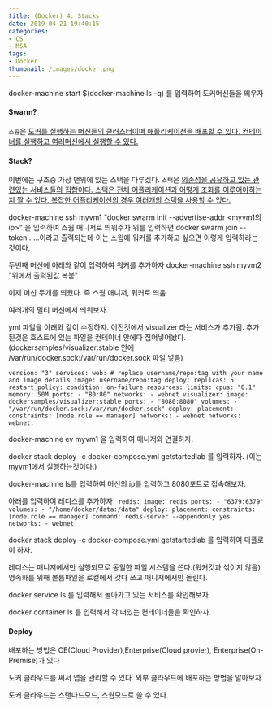 ```yaml
---
title: (Docker) 4. Stacks
date: 2019-04-21 19:40:15
categories:
- CS
- MSA
tags:
- Docker
thumbnail: /images/docker.png
---
```




docker-machine start $(docker-machine ls -q)
를 입력하여 도커머신들을 띄우자

#### Swarm?
`스웜`은 <u>도커를 실행하는 머신들의 클러스터이며 애플리케이션을 배포할 수 있다. 컨테이너를 실행하고 여러머신에서 실행할 수 있다.</u>

#### Stack?
이번에는 구조중 가장 맨위에 있는 스택을 다루겠다. `스택`은 <u>의존성을 공유하고 있는 관련있는 서비스들의 집합이다. 스택은 전체 어플리케이션과 어떻게 조화를 이루어야하는지 짤 수 있다. 복잡한 어플리케이션의 경우 여러개의 스택을 사용할 수 있다.</u>

docker-machine ssh myvm1 "docker swarm init --advertise-addr <myvm1의 ip>"
을 입력하여 스웜 매니저로 띄워주자
위를 입력하면 docker swarm join --token .....이라고 출력되는데 이는 스웜에 워커를 추가하고 싶으면 이렇게 입력하라는 것이다,

두번째 머신에 아래와 같이 입력하여 워커를 추가하자
docker-machine ssh myvm2 "위에서 출력된값 복붙"

이제 머신 두개를 띄웠다.
즉 스웜 매니저, 워커로 띄움

여러개의 멀티 머신에서 띄워보자.

yml 파일을 아래와 같이 수정하자.
이전것에서 visualizer 라는 서비스가 추가됨.
추가된것은 호스트에 있는 파일을 컨테이너 안에다 집어넣어놨다.(dockersamples/visualizer:stable 안에 /var/run/docker.sock:/var/run/docker.sock 파일 넣음)

`version: "3"
services:
  web:
    # replace username/repo:tag with your name and image details
    image: username/repo:tag
    deploy:
      replicas: 5
      restart_policy:
        condition: on-failure
      resources:
        limits:
          cpus: "0.1"
          memory: 50M
    ports:
      - "80:80"
    networks:
      - webnet
  visualizer:
    image: dockersamples/visualizer:stable
    ports:
      - "8080:8080"
    volumes:
      - "/var/run/docker.sock:/var/run/docker.sock"
    deploy:
      placement:
        constraints: [node.role == manager]
    networks:
      - webnet
networks:
  webnet:`


docker-machine ev myvm1
을 입력하여 매니저와 연결하자.


 docker stack deploy -c docker-compose.yml getstartedlab
 를 입력하자. (이는 myvm1에서 실행하는것이다.)

 docker-machine ls를 입력하여 머신의 ip를 입력하고 8080포트로 접속해보자.

아래를 입력하여 레디스를 추가하자
` redis:
   image: redis
   ports:
     - "6379:6379"
   volumes:
     - "/home/docker/data:/data"
   deploy:
     placement:
       constraints: [node.role == manager]
   command: redis-server --appendonly yes
   networks:
     - webnet`

 docker stack deploy -c docker-compose.yml getstartedlab
 를 입력하여 디플로이 하자.

레디스는 매니저에서만 실행되므로 동일한 파일 시스템을 쓴다.(워커것과 섞이지 않음)
영속화를 위해 볼륨파일을 로컬에서 갖다 쓰고 매니저에서만 돌린다.

docker service ls
를 입력해서 돌아가고 있는 서비스를 확인해보자.

docker container ls
를 입력해서 각 떠있는 컨테이너들을 확인하자.



#### Deploy

배포하는 방법은 CE(Cloud Provider),Enterprise(Cloud provier), Enterprise(On-Premise)가 있다

도커 클라우드를 써서 앱을 관리할 수 있다.
외부 클라우드에 배포하는 방법을 알아보자.

도커 클라우드는 스탠다드모드, 스웜모드로 쓸 수 있다.
